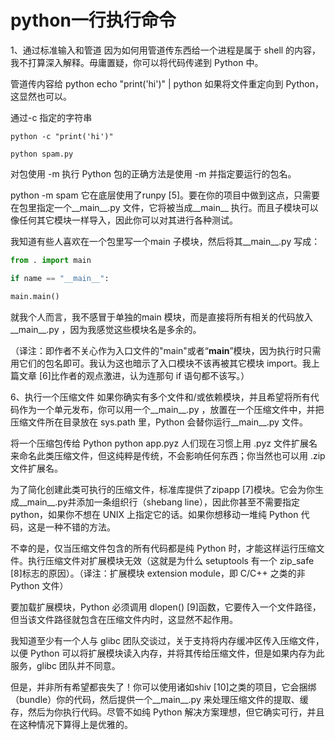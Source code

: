 # python一行执行命令

1、通过标准输入和管道
因为如何用管道传东西给一个进程是属于 shell 的内容，我不打算深入解释。毋庸置疑，你可以将代码传递到 Python 中。

管道传内容给 python
echo "print('hi')" | python
如果将文件重定向到 Python，这显然也可以。



通过-c 指定的字符串
```
python -c "print('hi')"
```



```
python spam.py
```


对包使用 -m
执行 Python 包的正确方法是使用 -m 并指定要运行的包名。

python -m spam
它在底层使用了runpy [5]。要在你的项目中做到这点，只需要在包里指定一个__main__.py 文件，它将被当成__main__ 执行。而且子模块可以像任何其它模块一样导入，因此你可以对其进行各种测试。

我知道有些人喜欢在一个包里写一个main 子模块，然后将其__main__.py 写成：

```python
from . import main

if name == "__main__":

main.main()
```


就我个人而言，我不感冒于单独的main 模块，而是直接将所有相关的代码放入__main__.py ，因为我感觉这些模块名是多余的。

（译注：即作者不关心作为入口文件的"main"或者“__main__”模块，因为执行时只需用它们的包名即可。我认为这也暗示了入口模块不该再被其它模块 import。我上篇文章 [6]比作者的观点激进，认为连那句 if 语句都不该写。）


6、执行一个压缩文件
如果你确实有多个文件和/或依赖模块，并且希望将所有代码作为一个单元发布，你可以用一个__main__.py ，放置在一个压缩文件中，并把压缩文件所在目录放在 sys.path 里，Python 会替你运行__main__.py 文件。

将一个压缩包传给 Python
python app.pyz
人们现在习惯上用 .pyz 文件扩展名来命名此类压缩文件，但这纯粹是传统，不会影响任何东西；你当然也可以用 .zip 文件扩展名。

为了简化创建此类可执行的压缩文件，标准库提供了zipapp [7]模块。它会为你生成__main__.py并添加一条组织行（shebang line），因此你甚至不需要指定 python，如果你不想在 UNIX 上指定它的话。如果你想移动一堆纯 Python 代码，这是一种不错的方法。

不幸的是，仅当压缩文件包含的所有代码都是纯 Python 时，才能这样运行压缩文件。执行压缩文件对扩展模块无效（这就是为什么 setuptools 有一个 zip_safe [8]标志的原因）。（译注：扩展模块 extension module，即 C/C++ 之类的非 Python 文件）

要加载扩展模块，Python 必须调用 dlopen() [9]函数，它要传入一个文件路径，但当该文件路径就包含在压缩文件内时，这显然不起作用。

我知道至少有一个人与 glibc 团队交谈过，关于支持将内存缓冲区传入压缩文件，以便 Python 可以将扩展模块读入内存，并将其传给压缩文件，但是如果内存为此服务，glibc 团队并不同意。

但是，并非所有希望都丧失了！你可以使用诸如shiv [10]之类的项目，它会捆绑（bundle）你的代码，然后提供一个__main__.py 来处理压缩文件的提取、缓存，然后为你执行代码。尽管不如纯 Python 解决方案理想，但它确实可行，并且在这种情况下算得上是优雅的。


















